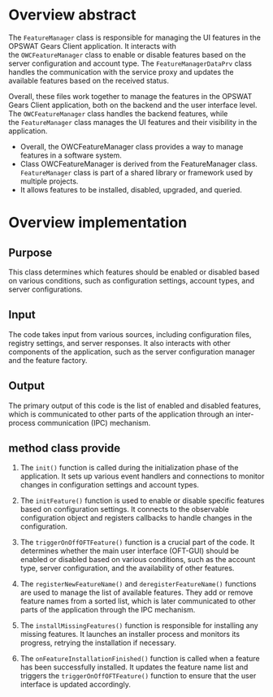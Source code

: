 
# Overview abstract
The `FeatureManager` class is responsible for managing the UI features in the OPSWAT Gears Client application. It interacts with the `OWCFeatureManager` class to enable or disable features based on the server configuration and account type. The `FeatureManagerDataPrv` class handles the communication with the service proxy and updates the available features based on the received status.

Overall, these files work together to manage the features in the OPSWAT Gears Client application, both on the backend and the user interface level. The `OWCFeatureManager` class handles the backend features, while the `FeatureManager` class manages the UI features and their visibility in the application.

- Overall, the OWCFeatureManager class provides a way to manage features in a software system. 
-  Class OWCFeatureManager is derived from the FeatureManager class. `FeatureManager` class is part of a shared library or framework used by multiple projects. 
- It allows features to be installed, disabled, upgraded, and queried.


# Overview implementation

## Purpose
This class  determines which features should be enabled or disabled based on various conditions, such as configuration settings, account types, and server configurations.

## Input
The code takes input from various sources, including configuration files, registry settings, and server responses. It also interacts with other components of the application, such as the server configuration manager and the feature factory.

## Output
The primary output of this code is the list of enabled and disabled features, which is communicated to other parts of the application through an inter-process communication (IPC) mechanism.

## method class provide

1. The `init()` function is called during the initialization phase of the application. It sets up various event handlers and connections to monitor changes in configuration settings and account types.
    
2. The `initFeature()` function is used to enable or disable specific features based on configuration settings. It connects to the observable configuration object and registers callbacks to handle changes in the configuration.
    
3. The `triggerOnOffOFTFeature()` function is a crucial part of the code. It determines whether the main user interface (OFT-GUI) should be enabled or disabled based on various conditions, such as the account type, server configuration, and the availability of other features.
    
4. The `registerNewFeatureName()` and `deregisterFeatureName()` functions are used to manage the list of available features. They add or remove feature names from a sorted list, which is later communicated to other parts of the application through the IPC mechanism.
    
5. The `installMissingFeatures()` function is responsible for installing any missing features. It launches an installer process and monitors its progress, retrying the installation if necessary.
    
6. The `onFeatureInstallationFinished()` function is called when a feature has been successfully installed. It updates the feature name list and triggers the `triggerOnOffOFTFeature()` function to ensure that the user interface is updated accordingly.